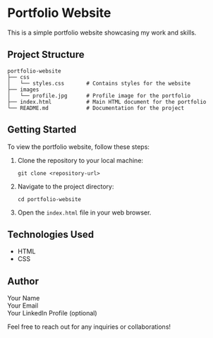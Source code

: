 # Portfolio Website

This is a simple portfolio website showcasing my work and skills. 

## Project Structure

```
portfolio-website
├── css
│   └── styles.css       # Contains styles for the website
├── images
│   └── profile.jpg      # Profile image for the portfolio
├── index.html           # Main HTML document for the portfolio
└── README.md            # Documentation for the project
```

## Getting Started

To view the portfolio website, follow these steps:

1. Clone the repository to your local machine:
   ```
   git clone <repository-url>
   ```

2. Navigate to the project directory:
   ```
   cd portfolio-website
   ```

3. Open the `index.html` file in your web browser.

## Technologies Used

- HTML
- CSS

## Author

Your Name  
Your Email  
Your LinkedIn Profile (optional)  

Feel free to reach out for any inquiries or collaborations!